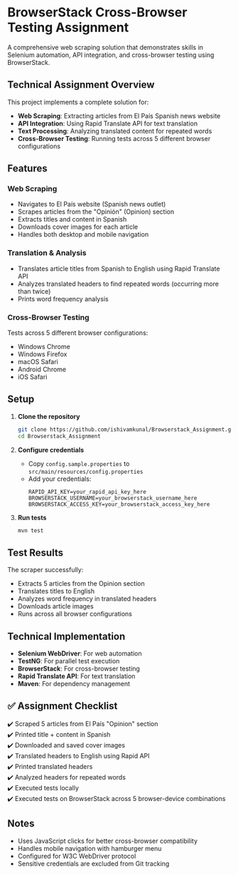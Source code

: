 # BrowserStack Cross-Browser Testing Assignment

A comprehensive web scraping solution that demonstrates skills in Selenium automation, API integration, and cross-browser testing using BrowserStack.

## Technical Assignment Overview

This project implements a complete solution for:
- **Web Scraping**: Extracting articles from El País Spanish news website
- **API Integration**: Using Rapid Translate API for text translation
- **Text Processing**: Analyzing translated content for repeated words
- **Cross-Browser Testing**: Running tests across 5 different browser configurations

## Features

### Web Scraping
- Navigates to El País website (Spanish news outlet)
- Scrapes articles from the "Opinión" (Opinion) section
- Extracts titles and content in Spanish
- Downloads cover images for each article
- Handles both desktop and mobile navigation

### Translation & Analysis
- Translates article titles from Spanish to English using Rapid Translate API
- Analyzes translated headers to find repeated words (occurring more than twice)
- Prints word frequency analysis

### Cross-Browser Testing
Tests across 5 different browser configurations:
- Windows Chrome
- Windows Firefox  
- macOS Safari
- Android Chrome
- iOS Safari

## Setup

1. **Clone the repository**
   ```bash
   git clone https://github.com/ishivamkunal/Browserstack_Assignment.git
   cd Browserstack_Assignment
   ```

2. **Configure credentials**
   - Copy `config.sample.properties` to `src/main/resources/config.properties`
   - Add your credentials:
     ```
     RAPID_API_KEY=your_rapid_api_key_here
     BROWSERSTACK_USERNAME=your_browserstack_username_here
     BROWSERSTACK_ACCESS_KEY=your_browserstack_access_key_here
     ```

3. **Run tests**
   ```bash
   mvn test
   ```

## Test Results

The scraper successfully:
- Extracts 5 articles from the Opinion section
- Translates titles to English
- Analyzes word frequency in translated headers
- Downloads article images
- Runs across all browser configurations

## Technical Implementation

- **Selenium WebDriver**: For web automation
- **TestNG**: For parallel test execution
- **BrowserStack**: For cross-browser testing
- **Rapid Translate API**: For text translation
- **Maven**: For dependency management

## ✅ Assignment Checklist

✔️ Scraped 5 articles from El País "Opinion" section  
✔️ Printed title + content in Spanish  
✔️ Downloaded and saved cover images  
✔️ Translated headers to English using Rapid API  
✔️ Printed translated headers  
✔️ Analyzed headers for repeated words  
✔️ Executed tests locally  
✔️ Executed tests on BrowserStack across 5 browser-device combinations

## Notes

- Uses JavaScript clicks for better cross-browser compatibility
- Handles mobile navigation with hamburger menu
- Configured for W3C WebDriver protocol
- Sensitive credentials are excluded from Git tracking
